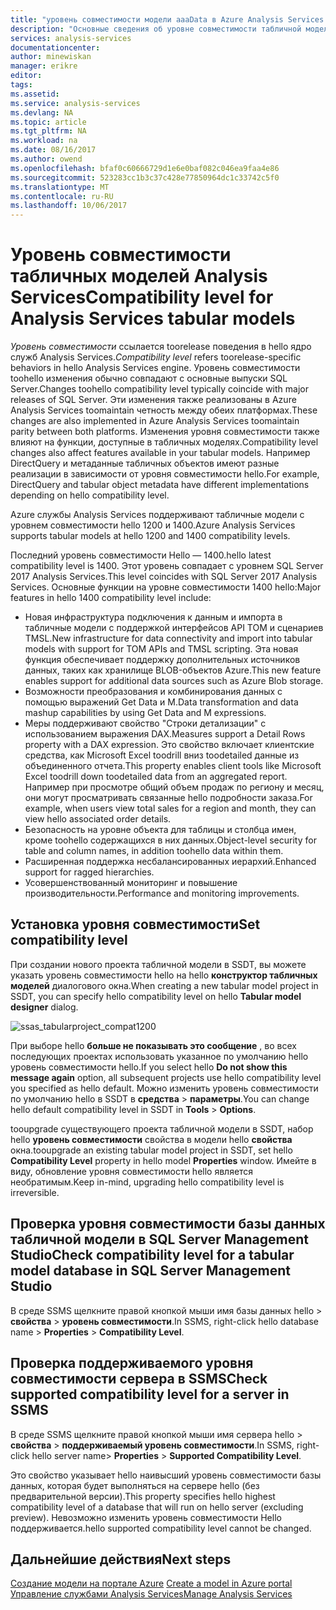 ```yaml
---
title: "уровень совместимости модели aaaData в Azure Analysis Services | Документы Microsoft"
description: "Основные сведения об уровне совместимости табличной модели данных."
services: analysis-services
documentationcenter: 
author: minewiskan
manager: erikre
editor: 
tags: 
ms.assetid: 
ms.service: analysis-services
ms.devlang: NA
ms.topic: article
ms.tgt_pltfrm: NA
ms.workload: na
ms.date: 08/16/2017
ms.author: owend
ms.openlocfilehash: bfaf0c60666729d1e6e0baf082c046ea9faa4e86
ms.sourcegitcommit: 523283cc1b3c37c428e77850964dc1c33742c5f0
ms.translationtype: MT
ms.contentlocale: ru-RU
ms.lasthandoff: 10/06/2017
---
```

# <a name="compatibility-level-for-analysis-services-tabular-models"></a><span data-ttu-id="6d1a6-103">Уровень совместимости табличных моделей Analysis Services</span><span class="sxs-lookup"><span data-stu-id="6d1a6-103">Compatibility level for Analysis Services tabular models</span></span>

<span data-ttu-id="6d1a6-104">*Уровень совместимости* ссылается toorelease поведения в hello ядро служб Analysis Services.</span><span class="sxs-lookup"><span data-stu-id="6d1a6-104">*Compatibility level* refers toorelease-specific behaviors in hello Analysis Services engine.</span></span> <span data-ttu-id="6d1a6-105">Уровень совместимости toohello изменения обычно совпадают с основные выпуски SQL Server.</span><span class="sxs-lookup"><span data-stu-id="6d1a6-105">Changes toohello compatibility level typically coincide with major releases of SQL Server.</span></span> <span data-ttu-id="6d1a6-106">Эти изменения также реализованы в Azure Analysis Services toomaintain четность между обеих платформах.</span><span class="sxs-lookup"><span data-stu-id="6d1a6-106">These changes are also implemented in Azure Analysis Services toomaintain parity between both platforms.</span></span> <span data-ttu-id="6d1a6-107">Изменения уровня совместимости также влияют на функции, доступные в табличных моделях.</span><span class="sxs-lookup"><span data-stu-id="6d1a6-107">Compatibility level changes also affect features available in your tabular models.</span></span> <span data-ttu-id="6d1a6-108">Например DirectQuery и метаданные табличных объектов имеют разные реализации в зависимости от уровня совместимости hello.</span><span class="sxs-lookup"><span data-stu-id="6d1a6-108">For example, DirectQuery and tabular object metadata have different implementations depending on hello compatibility level.</span></span> 

<span data-ttu-id="6d1a6-109">Azure службы Analysis Services поддерживают табличные модели с уровнем совместимости hello 1200 и 1400.</span><span class="sxs-lookup"><span data-stu-id="6d1a6-109">Azure Analysis Services supports tabular models at hello 1200 and 1400 compatibility levels.</span></span>

<span data-ttu-id="6d1a6-110">Последний уровень совместимости Hello — 1400.</span><span class="sxs-lookup"><span data-stu-id="6d1a6-110">hello latest compatibility level is 1400.</span></span> <span data-ttu-id="6d1a6-111">Этот уровень совпадает с уровнем SQL Server 2017 Analysis Services.</span><span class="sxs-lookup"><span data-stu-id="6d1a6-111">This level coincides with SQL Server 2017 Analysis Services.</span></span> <span data-ttu-id="6d1a6-112">Основные функции на уровне совместимости 1400 hello:</span><span class="sxs-lookup"><span data-stu-id="6d1a6-112">Major features in hello 1400 compatibility level include:</span></span>

*  <span data-ttu-id="6d1a6-113">Новая инфраструктура подключения к данным и импорта в табличные модели с поддержкой интерфейсов API TOM и сценариев TMSL.</span><span class="sxs-lookup"><span data-stu-id="6d1a6-113">New infrastructure for data connectivity and import into tabular models with support for TOM APIs and TMSL scripting.</span></span> <span data-ttu-id="6d1a6-114">Эта новая функция обеспечивает поддержку дополнительных источников данных, таких как хранилище BLOB-объектов Azure.</span><span class="sxs-lookup"><span data-stu-id="6d1a6-114">This new feature enables support for additional data sources such as Azure Blob storage.</span></span>
*  <span data-ttu-id="6d1a6-115">Возможности преобразования и комбинирования данных с помощью выражений Get Data и M.</span><span class="sxs-lookup"><span data-stu-id="6d1a6-115">Data transformation and data mashup capabilities by using Get Data and M expressions.</span></span>
*  <span data-ttu-id="6d1a6-116">Меры поддерживают свойство "Строки детализации" с использованием выражения DAX.</span><span class="sxs-lookup"><span data-stu-id="6d1a6-116">Measures support a Detail Rows property with a DAX expression.</span></span> <span data-ttu-id="6d1a6-117">Это свойство включает клиентские средства, как Microsoft Excel toodrill вниз toodetailed данные из объединенного отчета.</span><span class="sxs-lookup"><span data-stu-id="6d1a6-117">This property enables client tools like Microsoft Excel toodrill down toodetailed data from an aggregated report.</span></span> <span data-ttu-id="6d1a6-118">Например при просмотре общий объем продаж по региону и месяц, они могут просматривать связанные hello подробности заказа.</span><span class="sxs-lookup"><span data-stu-id="6d1a6-118">For example, when users view total sales for a region and month, they can view hello associated order details.</span></span> 
*  <span data-ttu-id="6d1a6-119">Безопасность на уровне объекта для таблицы и столбца имен, кроме toohello содержащихся в них данных.</span><span class="sxs-lookup"><span data-stu-id="6d1a6-119">Object-level security for table and column names, in addition toohello data within them.</span></span>
*  <span data-ttu-id="6d1a6-120">Расширенная поддержка несбалансированных иерархий.</span><span class="sxs-lookup"><span data-stu-id="6d1a6-120">Enhanced support for ragged hierarchies.</span></span>
*  <span data-ttu-id="6d1a6-121">Усовершенствованный мониторинг и повышение производительности.</span><span class="sxs-lookup"><span data-stu-id="6d1a6-121">Performance and monitoring improvements.</span></span>
  
## <a name="set-compatibility-level"></a><span data-ttu-id="6d1a6-122">Установка уровня совместимости</span><span class="sxs-lookup"><span data-stu-id="6d1a6-122">Set compatibility level</span></span> 
 <span data-ttu-id="6d1a6-123">При создании нового проекта табличной модели в SSDT, вы можете указать уровень совместимости hello на hello **конструктор табличных моделей** диалогового окна.</span><span class="sxs-lookup"><span data-stu-id="6d1a6-123">When creating a new tabular model project in SSDT, you can specify hello compatibility level on hello **Tabular model designer** dialog.</span></span> 
  
 ![ssas_tabularproject_compat1200](./media/analysis-services-compat-level/aas-tabularproject-compat.png)  
  
 <span data-ttu-id="6d1a6-125">При выборе hello **больше не показывать это сообщение** , во всех последующих проектах использовать указанное по умолчанию hello уровень совместимости hello.</span><span class="sxs-lookup"><span data-stu-id="6d1a6-125">If you select hello **Do not show this message again** option, all subsequent projects use hello compatibility level you specified as hello default.</span></span> <span data-ttu-id="6d1a6-126">Можно изменить уровень совместимости по умолчанию hello в SSDT в **средства** > **параметры**.</span><span class="sxs-lookup"><span data-stu-id="6d1a6-126">You can change hello default compatibility level in SSDT in **Tools** > **Options**.</span></span>  
  
 <span data-ttu-id="6d1a6-127">tooupgrade существующего проекта табличной модели в SSDT, набор hello **уровень совместимости** свойства в модели hello **свойства** окна.</span><span class="sxs-lookup"><span data-stu-id="6d1a6-127">tooupgrade an existing tabular model project in SSDT, set  hello **Compatibility Level** property in hello model **Properties** window.</span></span> <span data-ttu-id="6d1a6-128">Имейте в виду, обновление уровня совместимости hello является необратимым.</span><span class="sxs-lookup"><span data-stu-id="6d1a6-128">Keep in-mind, upgrading hello compatibility level is irreversible.</span></span>
  
## <a name="check-compatibility-level-for-a-tabular-model-database-in-sql-server-management-studio"></a><span data-ttu-id="6d1a6-129">Проверка уровня совместимости базы данных табличной модели в SQL Server Management Studio</span><span class="sxs-lookup"><span data-stu-id="6d1a6-129">Check compatibility level for a tabular model database in SQL Server Management Studio</span></span> 
 <span data-ttu-id="6d1a6-130">В среде SSMS щелкните правой кнопкой мыши имя базы данных hello > **свойства** > **уровень совместимости**.</span><span class="sxs-lookup"><span data-stu-id="6d1a6-130">In SSMS, right-click hello database name > **Properties** > **Compatibility Level**.</span></span>  
  
## <a name="check-supported-compatibility-level-for-a-server-in-ssms"></a><span data-ttu-id="6d1a6-131">Проверка поддерживаемого уровня совместимости сервера в SSMS</span><span class="sxs-lookup"><span data-stu-id="6d1a6-131">Check supported compatibility level for a server in SSMS</span></span>  
 <span data-ttu-id="6d1a6-132">В среде SSMS щелкните правой кнопкой мыши имя сервера hello > **свойства** > **поддерживаемый уровень совместимости**.</span><span class="sxs-lookup"><span data-stu-id="6d1a6-132">In SSMS, right-click hello server name>  **Properties** > **Supported Compatibility Level**.</span></span>  
  
 <span data-ttu-id="6d1a6-133">Это свойство указывает hello наивысший уровень совместимости базы данных, которая будет выполняться на сервере hello (без предварительной версии).</span><span class="sxs-lookup"><span data-stu-id="6d1a6-133">This property specifies hello highest compatibility level of a database that will run on hello server (excluding preview).</span></span> <span data-ttu-id="6d1a6-134">Невозможно изменить уровень совместимости Hello поддерживается.</span><span class="sxs-lookup"><span data-stu-id="6d1a6-134">hello supported compatibility level cannot be changed.</span></span>  

## <a name="next-steps"></a><span data-ttu-id="6d1a6-135">Дальнейшие действия</span><span class="sxs-lookup"><span data-stu-id="6d1a6-135">Next steps</span></span>
  <span data-ttu-id="6d1a6-136">[Создание модели на портале Azure](analysis-services-create-model-portal.md) </span><span class="sxs-lookup"><span data-stu-id="6d1a6-136">[Create a model in Azure portal](analysis-services-create-model-portal.md) </span></span>  
  [<span data-ttu-id="6d1a6-137">Управление службами Analysis Services</span><span class="sxs-lookup"><span data-stu-id="6d1a6-137">Manage Analysis Services</span></span>](analysis-services-manage.md)  
